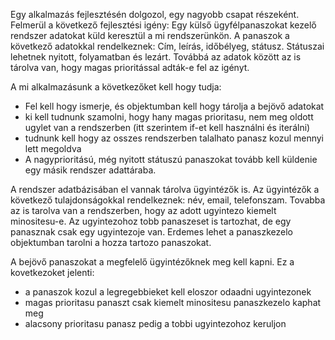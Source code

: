 Egy alkalmazás fejlesztésén dolgozol, egy nagyobb csapat részeként.
Felmerül a következő fejlesztési igény:
Egy külső ügyfélpanaszokat kezelő rendszer adatokat küld keresztül a mi rendszerünkön.
A panaszok a következő adatokkal rendelkeznek:
Cím, leírás, időbélyeg, státusz. Státuszai lehetnek nyitott, folyamatban és lezárt. Továbbá az adatok között az is tárolva van, hogy magas prioritással adták-e fel az igényt.

A mi alkalmazásunk a következőket kell hogy tudja:
- Fel kell hogy ismerje, és objektumban kell hogy tárolja a bejövő adatokat
- ki kell tudnunk szamolni, hogy hany magas prioritasu, nem meg oldott ugylet van a rendszerben (itt szerintem if-et kell használni és iterálni)
- tudnunk kell hogy az osszes rendszerben talalhato panasz kozul mennyi lett megoldva
- A nagyprioritású, még nyitott státuszú panaszokat tovább kell küldenie egy másik rendszer adattáraba.

A rendszer adatbázisában el vannak tárolva ügyintézők is. Az ügyintézők a következő tulajdonságokkal rendelkeznek: név, email, telefonszam. Tovabba az is tarolva van a rendszerben, hogy az adott ugyintezo kiemelt minositesu-e. Az ugyintezohoz tobb panaszeset is tartozhat, de egy panasznak csak egy ugyintezoje van. Erdemes lehet a panaszkezelo objektumban tarolni a hozza tartozo panaszokat.

 A bejövő panaszokat a megfelelő ügyintézőknek meg kell kapni. Ez a kovetkezoket jelenti:

- a panaszok kozul a legregebbieket kell eloszor odaadni ugyintezonek
- magas prioritasu panaszt csak kiemelt minositesu panaszkezelo kaphat meg
- alacsony prioritasu panasz pedig a tobbi ugyintezohoz keruljon